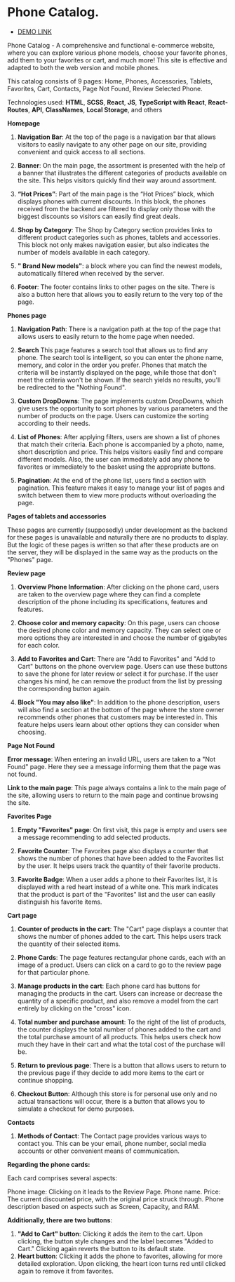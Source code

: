 # Phone Catalog.

  - [DEMO LINK](https://Maks-Tsarenko.github.io/react_phone_catalog/)

Phone Catalog - A comprehensive and functional e-commerce website, where you can explore various phone models, choose your favorite phones, add them to your favorites or cart, and much more! This site is effective and adapted to both the web version and mobile phones.

This catalog consists of 9 pages: Home, Phones, Accessories, Tablets, Favorites, Cart, Contacts, Page Not Found, Review Selected Phone.

Technologies used: **HTML**, **SCSS**, **React**, **JS**, **TypeScript with React**, **React-Routes**, **API**, **ClassNames**, **Local Storage**, and others


**Homepage**

1. **Navigation Bar**: At the top of the page is a navigation bar that allows visitors to easily navigate to any other page on our site, providing convenient and quick access to all sections.

2. **Banner**:  On the main page, the assortment is presented with the help of a banner that illustrates the different categories of products available on the site. This helps visitors quickly find their way around  assortment.

3. **“Hot Prices”**: Part of the main page is the “Hot Prices” block, which displays phones with current discounts. In this block, the phones received from the backend are filtered to display only those with the biggest discounts so visitors can easily find great deals.

4. **Shop by Category**: The Shop by Category section provides links to different product categories such as phones, tablets and accessories. This block not only makes navigation easier, but also indicates the number of models available in each category.

5. **" Brand New models"**: a block where you can find the newest models, automatically filtered when received by the server.

6. **Footer**: The footer contains links to other pages on the site. There is also a button here that allows you to easily return to the very top of the page.


**Phones page**

1. **Navigation Path**: There is a navigation path at the top of the page that allows users to easily return to the home page when needed.

2. **Search** This page features a search tool that allows us to find any phone. The search tool is intelligent, so you can enter the phone name, memory, and color in the order you prefer. Phones that match the criteria will be instantly displayed on the page, while those that don't meet the criteria won't be shown. If the search yields no results, you'll be redirected to the "Nothing Found".

3. **Custom DropDowns**: The page implements custom DropDowns, which give users the opportunity to sort phones by various parameters and the number of products on the page. Users can customize the sorting according to their needs.

4. **List of Phones**: After applying filters, users are shown a list of phones that match their criteria. Each phone is accompanied by a photo, name, short description and price. This helps visitors easily find and compare different models. Also, the user can immediately add any phone to favorites or immediately to the basket using the appropriate buttons.

5. **Pagination**: At the end of the phone list, users find a section with pagination. This feature makes it easy to manage your list of pages and switch between them to view more products without overloading the page.


**Pages of tablets and accessories**

These pages are currently (supposedly) under development as the backend for these pages is unavailable and naturally there are no products to display. But the logic of these pages is written so that after these products are on the server, they will be displayed in the same way as the products on the "Phones" page.


**Review page**

1. **Overview Phone Information**: After clicking on the phone card, users are taken to the overview page where they can find a complete description of the phone including its specifications, features and features.

2. **Choose color and memory capacity**: On this page, users can choose the desired phone color and memory capacity. They can select one or more options they are interested in and choose the number of gigabytes for each color.

3. **Add to Favorites and Cart**: There are "Add to Favorites" and "Add to Cart" buttons on the phone overview page. Users can use these buttons to save the phone for later review or select it for purchase. If the user changes his mind, he can remove the product from the list by pressing the corresponding button again.

4. **Block "You may also like"**: In addition to the phone description, users will also find a section at the bottom of the page where the store owner recommends other phones that customers may be interested in. This feature helps users learn about other options they can consider when choosing.


**Page Not Found**

**Error message**: When entering an invalid URL, users are taken to a "Not Found" page. Here they see a message informing them that the page was not found.

**Link to the main page**: This page always contains a link to the main page of the site, allowing users to return to the main page and continue browsing the site.


**Favorites Page**

1. **Empty "Favorites" page**: On first visit, this page is empty and users see a message recommending to add selected products.

2. **Favorite Counter**: The Favorites page also displays a counter that shows the number of phones that have been added to the Favorites list by the user. It helps users track the quantity of their favorite products.

3. **Favorite Badge**: When a user adds a phone to their Favorites list, it is displayed with a red heart instead of a white one. This mark indicates that the product is part of the "Favorites" list and the user can easily distinguish his favorite items.


**Cart page**

1. **Counter of products in the cart**: The "Cart" page displays a counter that shows the number of phones added to the cart. This helps users track the quantity of their selected items.

2. **Phone Cards**: The page features rectangular phone cards, each with an image of a product. Users can click on a card to go to the review page for that particular phone.

3. **Manage products in the cart**: Each phone card has buttons for managing the products in the cart. Users can increase or decrease the quantity of a specific product, and also remove a model from the cart entirely by clicking on the "cross" icon.

4. **Total number and purchase amount**: To the right of the list of products, the counter displays the total number of phones added to the cart and the total purchase amount of all products. This helps users check how much they have in their cart and what the total cost of the purchase will be.

5. **Return to previous page**: There is a button that allows users to return to the previous page if they decide to add more items to the cart or continue shopping.

6. **Checkout Button**: Although this store is for personal use only and no actual transactions will occur, there is a button that allows you to simulate a checkout for demo purposes.


**Contacts**

1. **Methods of Contact**: The Contact page provides various ways to contact you. This can be your email, phone number, social media accounts or other convenient means of communication.


**Regarding the phone cards:**

Each card comprises several aspects:

Phone image: Clicking on it leads to the Review Page.
Phone name.
Price: The current discounted price, with the original price struck through.
Phone description based on aspects such as Screen, Capacity, and RAM.


**Additionally, there are two buttons**:

1. **"Add to Cart" button**: Clicking it adds the item to the cart. Upon clicking, the button style changes and the label becomes "Added to Cart." Clicking again reverts the button to its default state.
2. **Heart button**: Clicking it adds the phone to favorites, allowing for more detailed exploration. Upon clicking, the heart icon turns red until clicked again to remove it from favorites.
